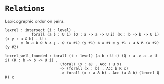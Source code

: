 # `Relations`

Lexicographic order on pairs.

    lexrel : intersect (i : level) .
                forall (a b : U i) (Q : a -> a -> U i) (R : b -> b -> U i) (x y : a & b) . U i
           = fn a b Q R x y . Q (x #1) (y #1) % x #1 = y #1 : a & R (x #2) (y #2)

    lexrel_well_founded : forall (i : level) (a b : U i) (Q : a -> a -> U i) (R : b -> b -> U i) .
                             (forall (x : a) . Acc a Q x)
                             -> (forall (x : b) . Acc b R x)
                             -> forall (x : a & b) . Acc (a & b) (lexrel Q R) x

